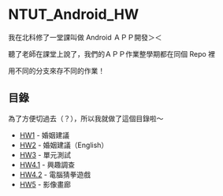 # NTUT_Android_HW

我在北科修了一堂課叫做 Android ＡＰＰ開發＞＜<br>

聽了老師在課堂上說了，我們的ＡＰＰ作業整學期都在同個 Repo 裡<br>

用不同的分支來存不同的作業！

## 目錄

為了方便切過去（？），所以我就做了這個目錄啦～

+ [HW1](../../tree/HW1) - 婚姻建議
+ [HW2](../../tree/HW2) - 婚姻建議（English）
+ [HW3](../../tree/HW3) - 單元測試
+ [HW4.1](../../tree/HW4.1) - 興趣調查
+ [HW4.2](../../tree/HW4.2) - 電腦猜拳遊戲
+ [HW5](../../tree/HW5) - 影像畫廊